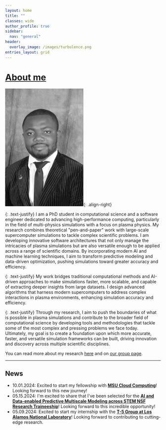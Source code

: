 ```yaml
---
layout: home
title: ""
classes: wide
author_profile: true
sidebar:
  nav: "general"
header:
  overlay_image: /images/turbulence.png
entries_layout: grid
---
```



# [About me](/about)

![portrait](/images/mbq_bw.jpg){: .align-right}

{: .text-justify}
I am a PhD student in computational science and a software engineer dedicated to advancing high-performance computing, particularly in the field of multi-physics simulations with a focus on plasma physics. My research combines theoretical "pen-and-paper" work with large-scale supercomputer simulations to tackle complex scientific problems. I am developing innovative software architectures that not only manage the intricacies of plasma simulations but are also versatile enough to be applied across a range of scientific domains. By incorporating modern AI and machine learning techniques, I aim to transform predictive modeling and data-driven optimization, pushing simulations toward greater accuracy and efficiency.

{: .text-justify}
My work bridges traditional computational methods and AI-driven approaches to make simulations faster, more scalable, and capable of extracting deeper insights from large datasets. I design advanced algorithms that harness modern supercomputers to address complex interactions in plasma environments, enhancing simulation accuracy and efficiency.

{: .text-justify}
Through my research, I aim to push the boundaries of what is possible in plasma simulations and contribute to the broader field of computational science by developing tools and methodologies that tackle some of the most complex and pressing problems we face today. Ultimately, my goal is to create a foundation upon which more accurate, faster, and versatile simulation frameworks can be built, driving innovation and discovery across multiple scientific disciplines.


You can read more about my research [here](/about) and on [our group page](https://the-christlieb-group.github.io).


<!-- ### Some Notes:

{: .text-justify}
Any statements can go here . -->

-----

## News
- 10.01.2024: Excited to start my fellowship with [**MSU Cloud Computing**](https://icer.msu.edu)! Looking forward to this new journey!
- 05.15.2024: I'm excited to share that I've been selected for the [**AI and Data-enabled Predictive Multiscale Modeling across STEM NSF Research Traineeship**](https://sites.google.com/msu.edu/nrtmsu/home?authuser=0)! Looking forward to this incredible opportunity!
- 05.09.2024: Excited to start my internship with the [**T-5 Group at Los Alamos National Laboratory**](https://www.lanl.gov/org/ddste/aldsc/theoretical/applied-mathematics-plasma-physics/index.php)! Looking forward to contributing to cutting-edge research.

